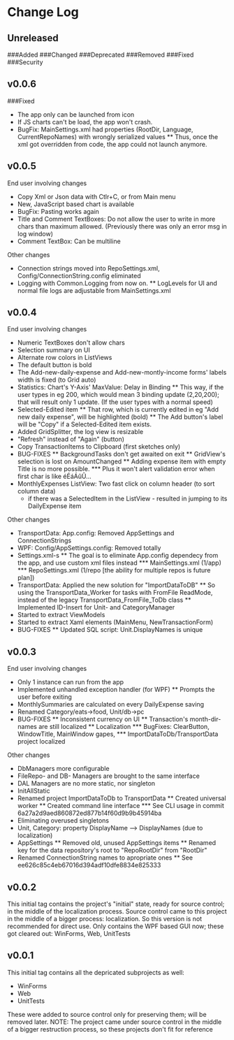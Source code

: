 # Change Log

## Unreleased
###Added
###Changed
###Deprecated
###Removed
###Fixed
###Security

## v0.0.6
###Fixed
* The app only can be launched from icon
* If JS charts can't be load, the app won't crash.
* BugFix: MainSettings.xml had properties (RootDir, Language, CurrentRepoNames) with wrongly serialized values
** Thus, once the xml got overridden from code, the app could not launch anymore.

## v0.0.5
End user involving changes
* Copy Xml or Json data with Ctlr+C, or from Main menu
* New, JavaScript based chart is available
* BugFix: Pasting works again
* Title and Comment TextBoxes: Do not allow the user to write in more chars than maximum allowed. (Previously there was only an error msg in log window)
* Comment TextBox: Can be multiline

Other changes
* Connection strings moved into RepoSettings.xml, Config/ConnectionString.config eliminated
* Logging with Common.Logging from now on.
** LogLevels for UI and normal file logs are adjustable from MainSettings.xml

## v0.0.4
End user involving changes
* Numeric TextBoxes don't allow chars
* Selection summary on UI
* Alternate row colors in ListViews
* The default button is bold
* The Add-new-daily-expense and Add-new-montly-income forms' labels width is fixed (to Grid auto)
* Statistics: Chart's Y-Axis' MaxValue: Delay in Binding
** This way, if the user types in eg 200, which would mean 3 binding update
   (2,20,200); that will result only 1 update. (If the user types with a normal speed)
* Selected-Edited item
** That row, which is currently edited in eg "Add new daily expense", will be highlighted (bold)
** The Add button's label will be "Copy" if a Selected-Edited item exists.
* Added GridSplitter, the log view is resizable
* "Refresh" instead of "Again" (button)
* Copy TransactionItems to Clipboard (first sketches only)
* BUG-FIXES
** BackgroundTasks don't get awaited on exit
** GridView's selection is lost on AmountChanged
** Adding expense item with empty Title is no more possible.
*** Plus it won't alert validation error when first char is like éÉáÁûÛ...
* MonthlyExpenses ListView: Two fast click on column header (to sort column data)
  - if there was a SelectedItem in the ListView - resulted in jumping to its DailyExpense item

Other changes
* TransportData: App.config: Removed AppSettings and ConnectionStrings
* WPF: Config/AppSettings.config: Removed totally
* Settings.xml-s
** The goal is to eliminate App.config dependecy from the app, and use custom xml files instead
*** MainSettings.xml (1/app)
*** RepoSettings.xml (1/repo [the ability for multiple repos is future plan])
* TransportData: Applied the new solution for "ImportDataToDB"
** So using the TransportData_Worker for tasks with FromFile ReadMode, instead of the legacy TransportData_FromFile_ToDb class
** Implemented ID-Insert for Unit- and CategoryManager
* Started to extract ViewModels
* Started to extract Xaml elements (MainMenu, NewTransactionForm)
* BUG-FIXES
** Updated SQL script: Unit.DisplayNames is unique

## v0.0.3
End user involving changes
* Only 1 instance can run from the app
* Implemented unhandled exception handler (for WPF)
** Prompts the user before exiting
* MonthlySummaries are calculated on every DailyExpense saving
* Renamed Category/eats->food, Unit/db->pc
* BUG-FIXES
** Inconsistent currency on UI
** Transaction's month-dir-names are still localized
** Localization
*** BugFixes: ClearButton, WindowTitle, MainWindow gapes,
*** ImportDataToDb/TransportData project localized

Other changes
* DbManagers more configurable
* FileRepo- and DB- Managers are brought to the same interface
* DAL Managers are no more static, nor singleton
* InitAllStatic
* Renamed project ImportDataToDb to TransportData
** Created universal worker
** Created command line interface
*** See CLI usage in commit 6a27a2d9aed860872ed877b14f60d9b9b45914ba
* Eliminating overused singletons
* Unit, Category: property DisplayName --> DisplayNames (due to localization)
* AppSettings
** Removed old, unused AppSettings items
** Renamed key for the data repository's root to "RepoRootDir" from "RootDir"
* Renamed ConnectionString names to apropriate ones
** See ee626c85c4eb67016d394adf10dfe8834e825333

## v0.0.2
This initial tag contains the project's "initial" state, ready for source control; in the middle of the localization process.
Source control came to this project in the middle of a bigger process: localization.
So this version is not recommended for direct use.
Only contains the WPF based GUI now; these got cleared out: WinForms, Web, UnitTests

## v0.0.1
This initial tag contains all the depricated subprojects as well:
* WinForms
* Web
* UnitTests

These were added to source control only for preserving them; will be removed later.
NOTE: The project came under source control in the middle of a bigger restruction process, so these projects don't fit for reference